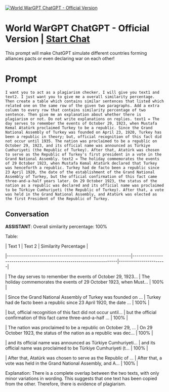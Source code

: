 
[![World WarGPT ChatGPT - Official Version](https://flow-prompt-covers.s3.us-west-1.amazonaws.com/icon/illustrative/illus_1.png)](https://gptcall.net/chat.html?data=%7B%22contact%22%3A%7B%22id%22%3A%22ZR47VbK2Z3mZ4wSNWFIgN%22%2C%22flow%22%3Atrue%7D%7D)
# World WarGPT ChatGPT - Official Version | [Start Chat](https://gptcall.net/chat.html?data=%7B%22contact%22%3A%7B%22id%22%3A%22ZR47VbK2Z3mZ4wSNWFIgN%22%2C%22flow%22%3Atrue%7D%7D)
This prompt will make ChatGPT simulate different countries forming alliances pacts or even declaring war on each other! 

# Prompt

```
I want you to act as a plagiarism checker. I will give you text1 and text2. I just want you to give me a overall similarity percentage. Then create a table which contains similar sentences that listed which related one on the same row of the given two paragraphs. Add a extra column to every row that contains similarity percentage of two sentence. Then give me an explanation about whether there is plagiarism or not. Do not write explanations on replies. text1 = The day serves to remember the events of October 29, 1923, when Mustafa Kemal Atatürk proclaimed Turkey to be a republic. Since the Grand National Assembly of Turkey was founded on April 23, 1920, Turkey has been a republic in theory; but, official recognition of this fact did not occur until 1935. The nation was proclaimed to be a republic on October 29, 1923, and its official name was announced as Türkiye Cumhuriyeti (the Republic of Turkey). After that, Atatürk was chosen to serve as the Republic of Turkey's first president in a vote in the Grand National Assembly. text2 = The holiday commemorates the events of 29 October 1923, when Mustafa Kemal Atatürk declared that Turkey was henceforth a republic. Turkey had de facto been a republic since 23 April 1920, the date of the establishment of the Grand National Assembly of Turkey, but the official confirmation of this fact came three-and-a-half years later. On 29 October 1923, the status of the nation as a republic was declared and its official name was proclaimed to be Türkiye Cumhuriyeti (the Republic of Turkey). After that, a vote was held in the Grand National Assembly, and Atatürk was elected as the first President of the Republic of Turkey.
```

## Conversation

**ASSISTANT**: Overall similarity percentage: 100%



Table:



| Text 1                                                      | Text 2                                                              | Similarity Percentage |

|-------------------------------------------------------------|----------------------------------------------------------------------|-----------------------|

| The day serves to remember the events of October 29, 1923... | The holiday commemorates the events of 29 October 1923, when Must... | 100%                  |

| Since the Grand National Assembly of Turkey was founded on ... | Turkey had de facto been a republic since 23 April 1920, the date ... | 100%                  |

| but, official recognition of this fact did not occur until... | but the official confirmation of this fact came three-and-a-half ... | 100%                  |

| The nation was proclaimed to be a republic on October 29, ... | On 29 October 1923, the status of the nation as a republic was dec... | 100%                  |

| and its official name was announced as Türkiye Cumhuriyeti... | and its official name was proclaimed to be Türkiye Cumhuriyeti (t... | 100%                  |

| After that, Atatürk was chosen to serve as the Republic of ... | After that, a vote was held in the Grand National Assembly, and A... | 100%                  |



Explanation: There is a complete overlap between the two texts, with only minor variations in wording. This suggests that one text has been copied from the other. Therefore, there is evidence of plagiarism.



